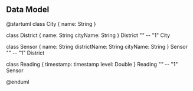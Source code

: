 ## Data Model

@startuml
class City {
name: String
}

class District {
name: String
cityName: String
}
District "*" --* "1" City

class Sensor {
name: String
districtName: String
cityName: String
}
Sensor "*" --* "1" District

class Reading {
timestamp: timestamp
level: Double
}
Reading "*" --* "1" Sensor

@enduml
